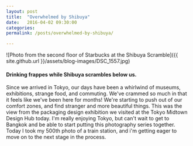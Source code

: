 ```yaml
---
layout: post
title:  "Overwhelmed by Shibuya"
date:   2016-04-02 09:30:00
categories:
permalink: /posts/overwhelmed-by-shibuya/

---
```


![Photo from the second floor of Starbucks at the Shibuya Scramble]({{ site.github.url }}/assets/blog-images/DSC_1557.jpg)

#### Drinking frappes while Shibuya scrambles below us.


Since we arrived in Tokyo, our days have been a whirlwind of museums, exhibitions, strange food, and commuting. We've crammed so much in that it feels like we've been here for months! We're starting to push out of our comfort zones, and find stranger and more beautiful things. This was the view from the packaging design exhibition we visited at the Tokyo Midtown Design Hub today. I'm really enjoying Tokyo, but can't wait to get to Bangkok and be able to start putting this photography series together. Today I took my 500th photo of a train station, and i'm getting eager to move on to the next stage in the process.
